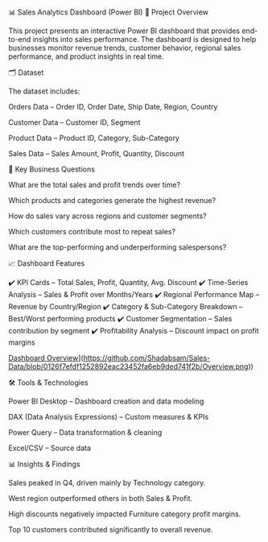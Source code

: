 📊 Sales Analytics Dashboard (Power BI)
📌 Project Overview

This project presents an interactive Power BI dashboard that provides end-to-end insights into sales performance.
The dashboard is designed to help businesses monitor revenue trends, customer behavior, regional sales performance, and product insights in real time.

🗂️ Dataset

The dataset includes:

Orders Data – Order ID, Order Date, Ship Date, Region, Country

Customer Data – Customer ID, Segment

Product Data – Product ID, Category, Sub-Category

Sales Data – Sales Amount, Profit, Quantity, Discount

🎯 Key Business Questions

What are the total sales and profit trends over time?

Which products and categories generate the highest revenue?

How do sales vary across regions and customer segments?

Which customers contribute most to repeat sales?

What are the top-performing and underperforming salespersons?

📈 Dashboard Features

✔️ KPI Cards – Total Sales, Profit, Quantity, Avg. Discount
✔️ Time-Series Analysis – Sales & Profit over Months/Years
✔️ Regional Performance Map – Revenue by Country/Region
✔️ Category & Sub-Category Breakdown – Best/Worst performing products
✔️ Customer Segmentation – Sales contribution by segment
✔️ Profitability Analysis – Discount impact on profit margins

[Dashboard Overview]([images/dashboard.png)](https://github.com/Shadabsam/Sales-Data/blob/0126f7efdf1252892eac23452fa6eb9ded741f2b/Overview.png))

🛠️ Tools & Technologies

Power BI Desktop – Dashboard creation and data modeling

DAX (Data Analysis Expressions) – Custom measures & KPIs

Power Query – Data transformation & cleaning

Excel/CSV – Source data

📊 Insights & Findings

Sales peaked in Q4, driven mainly by Technology category.

West region outperformed others in both Sales & Profit.

High discounts negatively impacted Furniture category profit margins.

Top 10 customers contributed significantly to overall revenue.
